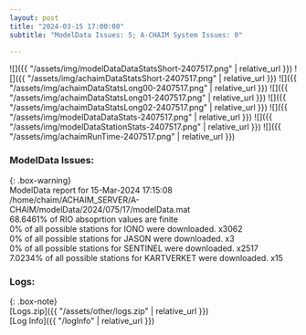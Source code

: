 ```yaml
---
layout: post
title: "2024-03-15 17:00:00"
subtitle: "ModelData Issues: 5; A-CHAIM System Issues: 0"

---
```


![]({{ "/assets/img/modelDataDataStatsShort-2407517.png" | relative_url }})
![]({{ "/assets/img/achaimDataStatsShort-2407517.png" | relative_url }})
![]({{ "/assets/img/achaimDataStatsLong00-2407517.png" | relative_url }})
![]({{ "/assets/img/achaimDataStatsLong01-2407517.png" | relative_url }})
![]({{ "/assets/img/achaimDataStatsLong02-2407517.png" | relative_url }})
![]({{ "/assets/img/modelDataDataStats-2407517.png" | relative_url }})
![]({{ "/assets/img/modelDataStationStats-2407517.png" | relative_url }})
![]({{ "/assets/img/achaimRunTime-2407517.png" | relative_url }})


### ModelData Issues:  
  
{: .box-warning}  
 ModelData report for 15-Mar-2024 17:15:08   
 /home/chaim/ACHAIM_SERVER/A-CHAIM/modelData/2024/075/17/modelData.mat   
 68.6461% of RIO absoprtion values are finite   
 0% of all possible stations for IONO were downloaded. x3062   
 0% of all possible stations for JASON were downloaded. x3   
 0% of all possible stations for SENTINEL were downloaded. x2517   
 7.0234% of all possible stations for KARTVERKET were downloaded. x15   
  


### Logs:  
  
{: .box-note}  
[Logs.zip]({{ "/assets/other/logs.zip" | relative_url }})  
[Log Info]({{ "/logInfo" | relative_url }})  
